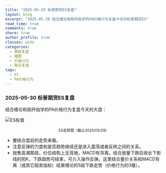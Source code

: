 ```yaml
---
title: "2025-05-29 标普期货ES复盘"
layout: blog
excerpt: "2025-05-29 结合缠论和刚开始学的PA价格行为复盘今天的标普期货ES"
read_time: true
comments: true
share: true
author_profile: true
classes: wide
categories:
  - 美股复盘
  - 缠图
  - 价格行为
  - 每日复盘
tags:
  - ES
  - PA价格行为
---
```


### 2025-05-30 标普期货ES复盘

结合缠论和刚开始学的PA价格行为复盘今天的大盘：

![ES标普](https://image.olim.cc/2025/ES-20250529-m5.png)
<small><center>ES走势图（截止2025/05/29）</center></small>

* 要结合盘前的走势来看。
* 注意反弹的力度和是否趋势继续还是进入震荡或者反转之间的关系。
* 抛售高潮那段，价位结构上无背驰，MACD有背离。结合放量下跌后收长下影线的阳K，下跌趋势可结束，可介入操作反弹。这里结合量价关系和MACD背离（或其它超卖指标）结束缠论的5段下跌走势（价格行为的3推）。

